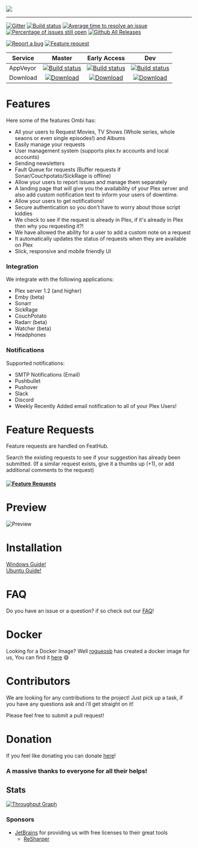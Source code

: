 ![](http://i.imgur.com/qQsN78U.png)
____
[![Gitter](https://badges.gitter.im/tidusjar/Ombi.svg)](https://gitter.im/tidusjar/Ombi?utm_source=badge&utm_medium=badge&utm_campaign=pr-badge)
[![Build status](https://ci.appveyor.com/api/projects/status/hgj8j6lcea7j0yhn?svg=true)](https://ci.appveyor.com/project/tidusjar/requestplex)
[![Average time to resolve an issue](http://isitmaintained.com/badge/resolution/tidusjar/Ombi.svg)](http://isitmaintained.com/project/tidusjar/Ombi "Average time to resolve an issue")
[![Percentage of issues still open](http://isitmaintained.com/badge/open/tidusjar/Ombi.svg)](http://isitmaintained.com/project/tidusjar/Ombi "Percentage of issues still open")
[![Github All Releases](https://img.shields.io/github/downloads/tidusjar/Ombi/total.svg)](https://github.com/tidusjar/Ombi)

[![Report a bug](http://i.imgur.com/xSpw482.png)](https://github.com/tidusjar/Ombi/issues/new) [![Feature request](http://i.imgur.com/mFO0OuX.png)](http://feathub.com/tidusjar/Ombi)

| Service  | Master                      | Early Access                 | Dev                          |
|----------|:---------------------------:|:----------------------------:|:----------------------------:|
| AppVeyor | [![Build status](https://ci.appveyor.com/api/projects/status/hgj8j6lcea7j0yhn/branch/master?svg=true)](https://ci.appveyor.com/project/tidusjar/requestplex/branch/master) | [![Build status](https://ci.appveyor.com/api/projects/status/hgj8j6lcea7j0yhn/branch/eap?svg=true)](https://ci.appveyor.com/project/tidusjar/requestplex/branch/eap) | [![Build status](https://ci.appveyor.com/api/projects/status/hgj8j6lcea7j0yhn/branch/dev?svg=true)](https://ci.appveyor.com/project/tidusjar/requestplex/branch/dev)
| Download |[![Download](http://i.imgur.com/odToka3.png)](https://github.com/tidusjar/Ombi/releases)             |      [![Download](http://i.imgur.com/odToka3.png)](https://ci.appveyor.com/project/tidusjar/requestplex/branch/eap/artifacts)       |  [![Download](http://i.imgur.com/odToka3.png)](https://ci.appveyor.com/project/tidusjar/requestplex/branch/dev/artifacts)            |
# Features
Here some of the features Ombi has:
* All your users to Request Movies, TV Shows (Whole series, whole seaons or even single episodes!) and Albums
* Easily manage your requests
* User management system (supports plex.tv accounts and local accounts)
* Sending newsletters
* Fault Queue for requests (Buffer requests if Sonar/Couchpotato/SickRage is offline)
* Allow your users to report issues and manage them separately
* A landing page that will give you the availability of your Plex server and also add custom notification text to inform your users of downtime.
* Allow your users to get notifications!
* Secure authentication so you don't have to worry about those script kiddies
* We check to see if the request is already in Plex, if it's already in Plex then why you requesting it?!
* We have allowed the ability for a user to add a custom note on a request
* It automatically updates the status of requests when they are available on Plex
* Slick, responsive and mobile friendly UI


### Integration 
We integrate with the following applications:
* Plex server 1.2 (and higher)
* Emby (beta)
* Sonarr
* SickRage
* CouchPotato
* Radarr (beta)
* Watcher (beta)
* Headphones

### Notifications
Supported notifications:
* SMTP Notifications (Email)
* Pushbullet
* Pushover
* Slack
* Discord
* Weekly Recently Added email notification to all of your Plex Users!

# Feature Requests
Feature requests are handled on FeatHub.

Search the existing requests to see if your suggestion has already been submitted.
(If a similar request exists, give it a thumbs up (+1), or add additional comments to the request)

#### [![Feature Requests](https://cloud.githubusercontent.com/assets/390379/10127973/045b3a96-6560-11e5-9b20-31a2032956b2.png)](http://feathub.com/tidusjar/Ombi)

# Preview

![Preview](http://i.imgur.com/yrz2pzl.gif)

# Installation

[Windows Guide!](http://www.htpcguides.com/install-plex-requests-net-windows-system-service/)  
[Ubuntu Guide!](http://www.htpcguides.com/install-plex-requests-net-ubuntu-14-x/)

# FAQ
Do you have an issue or a question? if so check out our [FAQ](https://github.com/tidusjar/Ombi/wiki/FAQ)!

# Docker

Looking for a Docker Image? Well [rogueosb](https://github.com/rogueosb/) has created a docker image for us, You can find it [here](https://github.com/rogueosb/docker-plexrequestsnet) :smile:

# Contributors

We are looking for any contributions to the project! Just pick up a task, if you have any questions ask and i'll get straight on it!

Please feel free to submit a pull request!

# Donation
If you feel like donating you can donate [here](https://paypal.me/PlexRequestsNet)!

### A massive thanks to everyone for all their helps!

## Stats
[![Throughput Graph](https://graphs.waffle.io/tidusjar/PlexRequests.Net/throughput.svg)](https://waffle.io/tidusjar/PlexRequests.Net/metrics/throughput)

### Sponsors ###
- [JetBrains](http://www.jetbrains.com/) for providing us with free licenses to their great tools
    - [ReSharper](http://www.jetbrains.com/resharper/)
